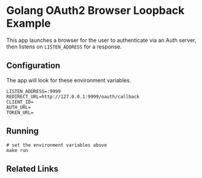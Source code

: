 # Golang OAuth2 Browser Loopback Example

This app launches a browser for the user to authenticate via
an Auth server, then listens on `LISTEN_ADDRESS` for
a response.

## Configuration

The app will look for these environment variables.

```shell
LISTEN_ADDRESS=:9999
REDIRECT_URL=http://127.0.0.1:9999/oauth/callback
CLIENT_ID=
AUTH_URL=
TOKEN_URL=
```

## Running

```shell
# set the environment variables above
make run
```

## Related Links
